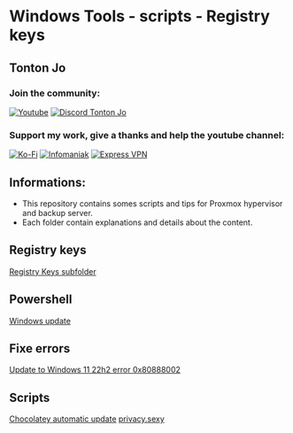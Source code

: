 # Windows Tools - scripts - Registry keys

## Tonton Jo  
### Join the community:
[![Youtube](https://badgen.net/badge/Youtube/Subscribe)](http://youtube.com/channel/UCnED3K6K5FDUp-x_8rwpsZw?sub_confirmation=1)
[![Discord Tonton Jo](https://badgen.net/discord/members/h6UcpwfGuJ?label=Discord%20Tonton%20Jo%20&icon=discord)](https://discord.gg/h6UcpwfGuJ)
### Support my work, give a thanks and help the youtube channel:
[![Ko-Fi](https://badgen.net/badge/Buy%20me%20a%20Coffee/Link?icon=buymeacoffee)](https://ko-fi.com/tontonjo)
[![Infomaniak](https://badgen.net/badge/Infomaniak/Affiliated%20link?icon=K)](https://www.infomaniak.com/goto/fr/home?utm_term=6151f412daf35)
[![Express VPN](https://badgen.net/badge/Express%20VPN/Affiliated%20link?icon=K)](https://www.xvuslink.com/?a_fid=TontonJo)  
## Informations:  
- This repository contains somes scripts and tips for Proxmox hypervisor and backup server.  
- Each folder contain explanations and details about the content.

## Registry keys
[Registry Keys subfolder](https://github.com/Tontonjo/windows/tree/main/registry_keys)

## Powershell
[Windows update](https://github.com/Tontonjo/windows/blob/main/powershell/pswindowsupdate.md)

## Fixe errors
[Update to Windows 11 22h2 error 0x80888002](https://github.com/Tontonjo/windows/blob/main/fixes/0x80888002.md)

## Scripts
[Chocolatey automatic update](https://github.com/Tontonjo/windows/tree/main/scripts/chocolatey)
[privacy.sexy](https://github.com/Tontonjo/windows/tree/main/scripts/privacy.sexy)
